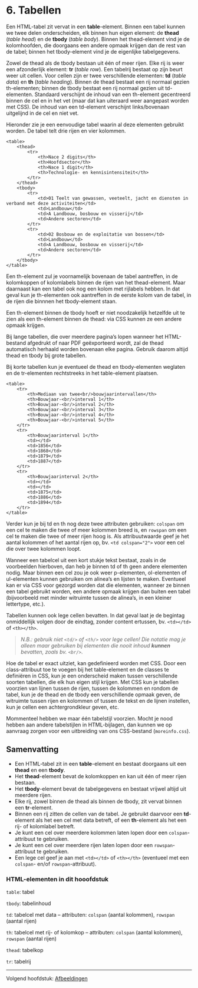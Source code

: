 # 6. Tabellen

Een HTML-tabel zit vervat in een **table**-element. Binnen een tabel kunnen we twee delen onderscheiden, elk binnen hun eigen element: de **thead** (_table head_) en de **tbody** (_table body_). Binnen het thead-element vind je de kolomhoofden, die doorgaans een andere opmaak krijgen dan de rest van de tabel; binnen het tbody-element vind je de eigenlijke tabelgegevens.

Zowel de thead als de tbody bestaan uit één of meer rijen. Elke rij is weer een afzonderlijk element: **tr** (_table row_). Een tabelrij bestaat op zijn beurt weer uit cellen. Voor cellen zijn er twee verschillende elementen: **td** (_table data_) en **th** (_table heading_). Binnen de thead bestaat een rij normaal gezien th-elementen; binnen de tbody bestaat een rij normaal gezien uit td-elementen. Standaard verschijnt de inhoud van een th-element gecentreerd binnen de cel en in het vet (maar dat kan uiteraard weer aangepast worden met CSS). De inhoud van een td-element verschijnt links/bovenaan uitgelijnd in de cel en niet vet.

Hieronder zie je een eenvoudige tabel waarin al deze elementen gebruikt worden. De tabel telt drie rijen en vier kolommen.

```
<table>
	<thead>
		<tr>
			<th>Nace 2 digits</th>
			<th>Hoofdsector</th>
			<th>Nace 1 digit</th>
			<th>Technologie- en kennisintensiteit</th>
		</tr>
	</thead>
	<tbody>
		<tr>
			<td>01 Teelt van gewassen, veeteelt, jacht en diensten in verband met deze activiteiten</td>
			<td>Landbouw</td>
			<td>A Landbouw, bosbouw en visserij</td>
			<td>Andere sectoren</td>
		</tr>
		<tr>
			<td>02 Bosbouw en de exploitatie van bossen</td>
			<td>Landbouw</td>
			<td>A Landbouw, bosbouw en visserij</td>
			<td>Andere sectoren</td>
		</tr>
	</tbody>
</table>
```

Een th-element zul je voornamelijk bovenaan de tabel aantreffen, in de kolomkoppen of kolomlabels binnen de rijen van het thead-element. Maar daarnaast kan een tabel ook nog een kolom met rijlabels hebben. In dat geval kun je th-elementen ook aantreffen in de eerste kolom van de tabel, in de rijen die binnnen het tbody-element staan.

Een th-element binnen de tbody hoeft er niet noodzakelijk hetzelfde uit te zien als een th-element binnen de thead: via CSS kunnen ze een andere opmaak krijgen.

Bij lange tabellen, die over meerdere pagina’s lopen wanneer het HTML-bestand afgedrukt of naar PDF geëxporteerd wordt, zal de thead automatisch herhaald worden bovenaan elke pagina. Gebruik daarom altijd thead en tbody bij grote tabellen.

Bij korte tabellen kun je eventueel de thead en tbody-elementen weglaten en de tr-elementen rechtstreeks in het table-element plaatsen.

```
<table>
	<tr>
		<th>Mediaan van twee<br/>bouwjaarintervallen</th>
		<th>Bouwjaar-<br/>interval 1</th>
		<th>Bouwjaar-<br/>interval 2</th>
		<th>Bouwjaar-<br/>interval 3</th>
		<th>Bouwjaar-<br/>interval 4</th>
		<th>Bouwjaar-<br/>interval 5</th>
	</tr>
	<tr>
		<th>Bouwjaarinterval 1</th>
		<td></td>
		<td>1856</td>
		<td>1868</td>
		<td>1879</td>
		<td>1887</td>
	</tr>
	<tr>
		<th>Bouwjaarinterval 2</th>
		<td></td>
		<td></td>
		<td>1875</td>
		<td>1886</td>
		<td>1894</td>
	</tr>
</table>
```

Verder kun je bij td en th nog deze twee attributen gebruiken: `colspan` om een cel te maken die twee of meer kolommen breed is, en `rowspan` om een cel te maken die twee of meer rijen hoog is. Als attribuutwaarde geef je het aantal kolommen of het aantal rijen op, bv. `<td colspan="2">` voor een cel die over twee kolommen loopt.

Wanneer een tabelcel uit een kort stukje tekst bestaat, zoals in de voorbeelden hierboven, dan heb je binnen td of th geen andere elementen nodig. Maar binnen een cel zou je ook weer p-elementen, ol-elementen of ul-elementen kunnen gebruiken om alinea’s en lijsten te maken. Eventueel kan er via CSS voor gezorgd worden dat die elementen, wanneer ze binnen een tabel gebruikt worden, een andere opmaak krijgen dan buiten een tabel (bijvoorbeeld met minder witruimte tussen de alinea’s, in een kleiner lettertype, etc.).

Tabellen kunnen ook lege cellen bevatten. In dat geval laat je de begintag onmiddellijk volgen door de eindtag, zonder content ertussen, bv. `<td></td>` of `<th></th>`.

> *N.B.: gebruik niet `<td/>` of `<th/>` voor lege cellen! Die notatie mag je alleen maar gebruiken bij elementen die nooit inhoud **kunnen** bevatten, zoals bv. `<br/>`.*

Hoe de tabel er exact uitziet, kan gedefinieerd worden met CSS. Door een class-attribuut toe te voegen bij het table-element en de classes te definiëren in CSS, kun je een onderscheid maken tussen verschillende soorten tabellen, die elk hun eigen stijl krijgen. Met CSS kun je tabellen voorzien van lijnen tussen de rijen, tussen de kolommen en rondom de tabel, kun je de thead en de tbody een verschillende opmaak geven, de witruimte tussen rijen en kolommen of tussen de tekst en de lijnen instellen, kun je cellen een achtergrondkleur geven, etc.

Mommenteel hebben we maar één tabelstijl voorzien. Mocht je nood hebben aan andere tabelstijlen in HTML-bijlagen, dan kunnen we op aanvraag zorgen voor een uitbreiding van ons CSS-bestand (`moreinfo.css`).

## Samenvatting

- Een HTML-tabel zit in een **table**-element en bestaat doorgaans uit een **thead** en een **tbody**.
- Het **thead**-element bevat de kolomkoppen en kan uit één of meer rijen bestaan.
- Het **tbody**-element bevat de tabelgegevens en bestaat vrijwel altijd uit meerdere rijen.
- Elke rij, zowel binnen de thead als binnen de tbody, zit vervat binnen een **tr**-element.
- Binnen een rij zitten de cellen van de tabel. Je gebruikt daarvoor een **td**-element als het een cel met data betreft, of een **th**-element als het een rij- of kolomlabel betreft.
- Je kunt een cel over meerdere kolommen laten lopen door een `colspan`-attribuut te gebruiken.
- Je kunt een cel over meerdere rijen laten lopen door een `rowspan`-attribuut te gebruiken.
- Een lege cel geef je aan met `<td></td>` of `<th></th>` (eventueel met een `colspan`- en/of `rowspan`-attribuut).

### HTML-elementen in dit hooofdstuk

`table`: tabel

`tbody`: tabelinhoud

`td`: tabelcel met data – attributen: `colspan` (aantal kolommen), `rowspan` (aantal rijen)

`th`: tabelcel met rij- of kolomkop – attributen: `colspan` (aantal kolommen), `rowspan` (aantal rijen)

`thead`: tabelkop

`tr`: tabelrij

___
Volgend hoofdstuk: [Afbeeldingen](07_afbeeldingen.md)
